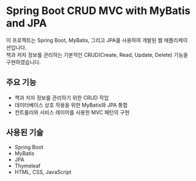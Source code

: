 # Spring Boot CRUD MVC with MyBatis and JPA
이 프로젝트는 Spring Boot, MyBatis, 그리고 JPA를 사용하여 개발된 웹 애플리케이션입니다.<br>
책과 저자 정보를 관리하는 기본적인 CRUD(Create, Read, Update, Delete) 기능을 구현하였습니다.

## 주요 기능
- 책과 저자 정보를 관리하기 위한 CRUD 작업
- 데이터베이스 상호 작용을 위한 MyBatis와 JPA 통합
- 컨트롤러와 서비스 레이어를 사용한 MVC 패턴의 구현

## 사용된 기술
- Spring Boot
- MyBatis
- JPA
- Thymeleaf
- HTML, CSS, JavaScript
